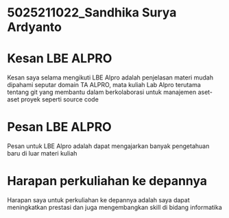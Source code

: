 # 5025211022_Sandhika Surya Ardyanto


# Kesan LBE ALPRO
Kesan saya selama mengikuti LBE Alpro adalah penjelasan materi mudah dipahami seputar domain TA ALPRO, mata kuliah Lab Alpro terutama tentang git yang membantu dalam berkolaborasi untuk manajemen aset-aset proyek seperti source code


# Pesan LBE ALPRO
Pesan untuk LBE Alpro adalah dapat mengajarkan banyak pengetahuan baru di luar materi kuliah


# Harapan perkuliahan ke depannya
Harapan saya untuk perkuliahan ke depannya adalah saya dapat meningkatkan prestasi dan juga mengembangkan skill di bidang informatika
